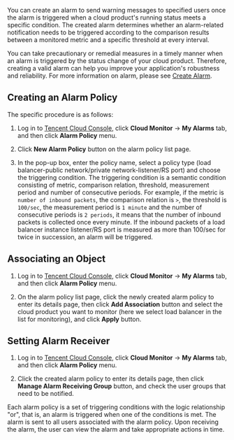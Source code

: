 You can create an alarm to send warning messages to specified users once the alarm is triggered when a cloud product's running status meets a specific condition. The created alarm determines whether an alarm-related notification needs to be triggered according to the comparison results between a monitored metric and a specific threshold at every interval.

You can take precautionary or remedial measures in a timely manner when an alarm is triggered by the status change of your cloud product. Therefore, creating a valid alarm can help you improve your application's robustness and reliability. For more information on alarm, please see [Create Alarm](https://intl.cloud.tencent.com/document/product/248/6215).

## Creating an Alarm Policy

The specific procedure is as follows:

1. Log in to [Tencent Cloud Console](https://console.cloud.tencent.com/), click **Cloud Monitor** -> **My Alarms** tab, and then click **Alarm Policy** menu.

2. Click **New Alarm Policy** button on the alarm policy list page.

3. In the pop-up box, enter the policy name, select a policy type (load balancer-public network/private network-listener/RS port) and choose the triggering condition.
The triggering condition is a semantic condition consisting of metric, comparison relation, threshold, measurement period and number of consecutive periods.
For example, if the metric is `number of inbound packets`, the comparison relation is `>`, the threshold is `100/sec`, the measurement period is `1 minute` and the number of consecutive periods is `2 periods`, it means that the number of inbound packets is collected once every minute. If the inbound packets of a load balancer instance listener/RS port is measured as more than 100/sec for twice in succession, an alarm will be triggered.


## Associating an Object
1. Log in to [Tencent Cloud Console](https://console.cloud.tencent.com/), click **Cloud Monitor** -> **My Alarms** tab, and then click **Alarm Policy** menu.

2. On the alarm policy list page, click the newly created alarm policy to enter its details page, then click **Add Association** button and select the cloud product you want to monitor (here we select load balancer in the list for monitoring), and click **Apply** button.

## Setting Alarm Receiver
1. Log in to [Tencent Cloud Console](https://console.cloud.tencent.com/), click **Cloud Monitor** -> **My Alarms** tab, and then click **Alarm Policy** menu.

2. Click the created alarm policy to enter its details page, then click **Manage Alarm Receiving Group** button, and check the user groups that need to be notified.

Each alarm policy is a set of triggering conditions with the logic relationship "or", that is, an alarm is triggered when one of the conditions is met. The alarm is sent to all users associated with the alarm policy. Upon receiving the alarm, the user can view the alarm and take appropriate actions in time.

